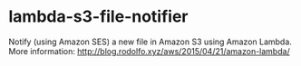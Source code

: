 # lambda-s3-file-notifier

Notify (using Amazon SES) a new file in Amazon S3 using Amazon Lambda.
More information: http://blog.rodolfo.xyz/aws/2015/04/21/amazon-lambda/
